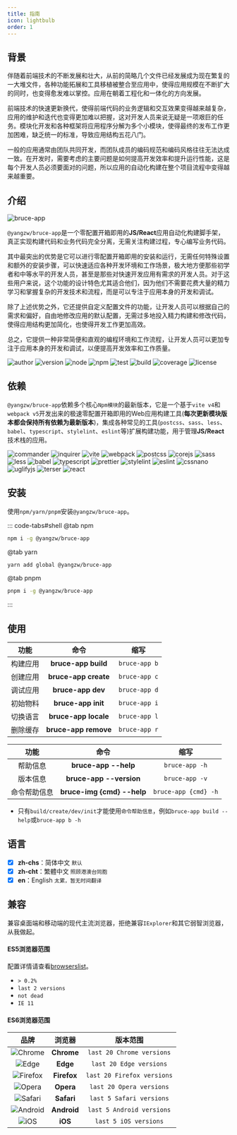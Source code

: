 ```yaml
---
title: 指南
icon: lightbulb
order: 1
---
```


## 背景

伴随着前端技术的不断发展和壮大，从前的简略几个文件已经发展成为现在繁复的一大堆文件，各种功能拓展和工具移植被整合至应用中，使得应用规模在不断扩大的同时，也变得愈发难以掌控。应用在朝着工程化和一体化的方向发展。

前端技术的快速更新换代，使得前端代码的业务逻辑和交互效果变得越来越复杂，应用的维护和迭代也变得更加难以把握，这对开发人员来说无疑是一项艰巨的任务。模块化开发和各种框架将应用程序分解为多个小模块，使得最终的发布工作更加困难，缺乏统一的标准，导致应用结构五花八门。

一般的应用通常由团队共同开发，而团队成员的编码规范和编码风格往往无法达成一致。在开发时，需要考虑的主要问题是如何提高开发效率和提升运行性能，这是每个开发人员必须要面对的问题，所以应用的自动化构建在整个项目流程中变得越来越重要。

## 介绍

![bruce-app](https://img.shields.io/badge/@yangzw/bruce--app-零配置开箱即用的JS/React应用自动化构建脚手架-66f.svg)

`@yangzw/bruce-app`是一个零配置开箱即用的**JS/React**应用自动化构建脚手架，真正实现构建代码和业务代码完全分离，无需关注构建过程，专心编写业务代码。

其中最突出的优势是它可以进行零配置开箱即用的安装和运行，无需任何特殊设置和额外的安装步骤，可以快速适应各种开发环境和工作场景，极大地方便那些初学者和中等水平的开发人员，甚至是那些对快速开发应用有需求的开发人员。对于这些用户来说，这个功能的设计特色尤其适合他们，因为他们不需要花费大量的精力学习和掌握复杂的开发技术和流程，而是可以专注于应用本身的开发和调试。

除了上述优势之外，它还提供自定义配置文件的功能，让开发人员可以根据自己的需求和偏好，自由地修改应用的默认配置，无需过多地投入精力构建和修改代码，使得应用结构更加简化，也使得开发工作更加高效。

总之，它提供一种非常简便和直观的编程环境和工作流程，让开发人员可以更加专注于应用本身的开发和调试，以便提高开发效率和工作质量。

![author](https://img.shields.io/badge/author-JowayYoung-f66.svg)
![version](https://img.shields.io/badge/version-1.3.2-f66.svg)
![node](https://img.shields.io/badge/node-%3E%3D18.18.0-3c9.svg)
![npm](https://img.shields.io/badge/npm-%3E%3D9.8.1-3c9.svg)
![test](https://img.shields.io/badge/test-passing-f90.svg)
![build](https://img.shields.io/badge/build-passing-f90.svg)
![coverage](https://img.shields.io/badge/coverage-mostly-09f.svg)
![license](https://img.shields.io/badge/license-MIT-09f.svg)

## 依赖

`@yangzw/bruce-app`依赖多个核心`Npm模块`的最新版本，它是一个基于`vite v4`和`webpack v5`开发出来的极速零配置开箱即用的Web应用构建工具(**每次更新模块版本都会保持所有依赖为最新版本**)，集成各种常见的工具(`postcss`、`sass`、`less`、`babel`、`typescript`、`stylelint`、`eslint`等)扩展构建功能，用于管理**JS/React**技术栈的应用。

![commander](https://img.shields.io/npm/v/commander?label=commander&color=f66)
![inquirer](https://img.shields.io/npm/v/%40inquirer%2Fprompts?label=inquirer&color=f66)
![vite](https://img.shields.io/npm/v/vite?label=vite&color=66f)
![webpack](https://img.shields.io/npm/v/webpack?label=webpack&color=66f)
![postcss](https://img.shields.io/npm/v/postcss?label=postcss&color=f90)
![corejs](https://img.shields.io/npm/v/core-js?label=corejs&color=f90)
![sass](https://img.shields.io/npm/v/sass?label=sass&color=f90)
![less](https://img.shields.io/npm/v/less?label=less&color=f90)
![babel](https://img.shields.io/npm/v/%40babel%2Fcore?label=babel&color=f90)
![typescript](https://img.shields.io/npm/v/typescript?label=typescript&color=f90)
![prettier](https://img.shields.io/npm/v/prettier?label=prettier&color=09f)
![stylelint](https://img.shields.io/npm/v/stylelint?label=stylelint&color=09f)
![eslint](https://img.shields.io/npm/v/eslint?label=eslint&color=09f)
![cssnano](https://img.shields.io/npm/v/cssnano?label=cssnano&color=9c3)
![uglifyjs](https://img.shields.io/npm/v/uglify-js?label=uglifyjs&color=9c3)
![terser](https://img.shields.io/npm/v/terser?label=terser&color=9c3)
![react](https://img.shields.io/npm/v/react?label=react&color=3c9)

## 安装

使用`npm/yarn/pnpm`安装`@yangzw/bruce-app`。

::: code-tabs#shell
@tab npm

```sh
npm i -g @yangzw/bruce-app
```

@tab yarn

```sh
yarn add global @yangzw/bruce-app
```

@tab pnpm

```sh
pnpm i -g @yangzw/bruce-app
```

:::

## 使用

功能|命令|缩写
:-:|:-:|:-:
构建应用|**bruce-app build**|`bruce-app b`
创建应用|**bruce-app create**|`bruce-app c`
调试应用|**bruce-app dev**|`bruce-app d`
初始物料|**bruce-app init**|`bruce-app i`
切换语言|**bruce-app locale**|`bruce-app l`
删除缓存|**bruce-app remove**|`bruce-app r`

功能|命令|缩写
:-:|:-:|:-:
帮助信息|**bruce-app --help**|`bruce-app -h`
版本信息|**bruce-app --version**|`bruce-app -v`
命令帮助信息|**bruce-img {cmd} --help**|`bruce-app {cmd} -h`

- 只有`build/create/dev/init`才能使用`命令帮助信息`，例如`bruce-app build --help`或`bruce-app b -h`

## 语言

- [x] **zh-chs**：简体中文 `默认`
- [x] **zh-cht**：繁體中文 `照顾港澳台同胞`
- [x] **en**：English `太累，暂无时间翻译`

## 兼容

兼容桌面端和移动端的现代主流浏览器，拒绝兼容`IExplorer`和其它弱智浏览器，从我做起。

#### ES5浏览器范围

配置详情请查看[browserslist](https://browsersl.ist/)。

- `> 0.2%`
- `last 2 versions`
- `not dead`
- `IE 11`

#### ES6浏览器范围

品牌|浏览器|版本范围
:-:|:-:|:-:
![Chrome](https://raw.githubusercontent.com/alrra/browser-logos/master/src/chrome/chrome_48x48.png)|**Chrome**|`last 20 Chrome versions`
![Edge](https://raw.githubusercontent.com/alrra/browser-logos/master/src/edge/edge_48x48.png)|**Edge**|`last 20 Edge versions`
![Firefox](https://raw.githubusercontent.com/alrra/browser-logos/master/src/firefox/firefox_48x48.png)|**Firefox**|`last 20 Firefox versions`
![Opera](https://raw.githubusercontent.com/alrra/browser-logos/master/src/opera/opera_48x48.png)|**Opera**|`last 20 Opera versions`
![Safari](https://raw.githubusercontent.com/alrra/browser-logos/master/src/safari/safari_48x48.png)|**Safari**|`last 5 Safari versions`
![Android](https://raw.githubusercontent.com/alrra/browser-logos/master/src/chromium/chromium_48x48.png)|**Android**|`last 5 Android versions`
![iOS](https://raw.githubusercontent.com/alrra/browser-logos/master/src/safari-ios/safari-ios_48x48.png)|**iOS**|`last 5 iOS versions`